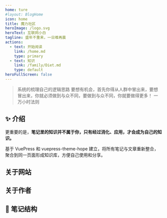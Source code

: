 ```yaml
---
home: ture
#layout: BlogHome
icon: home
title: 魔力社区
heroImage: /logo.svg
heroText: 互联网小白
tagline: 盛年不重来，一日难再晨
actions:
  - text: 开始阅读
    link: /home.md
    type: primary
  - text: 知识
    link: /family/Diet.md
    type: default
heroFullScreen: false
---
```


> 系统的梳理自己的逻辑思路
> 要想有机会，首先你得从人群中冒出来，要想冒出来，你就必须做到与众不同，要做到与众不同，你就要做得更多！
> 一万小时法则

## ✨ 介绍

更重要的是，**笔记里的知识并不属于你，只有经过消化、应用，才会成为自己的知识。**

基于 VuePress 和 vuepress-theme-hope 建立，将所有笔记与文章重新整合，聚合到同一页面形成知识库，方便自己使用和分享。

## 关于网站
## 关于作者
## 🧱 笔记结构

